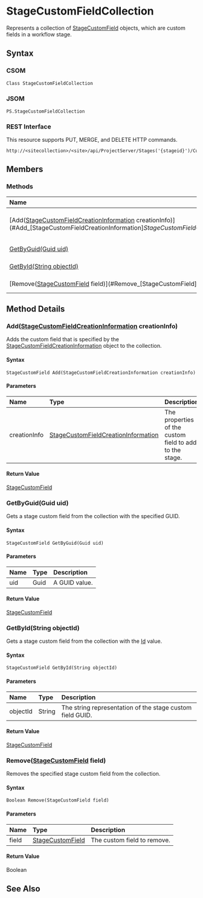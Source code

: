 [comment]: # (Name:StageCustomFieldCollection)
[comment]: # (Type:Object)
[comment]: # (Status:Incomplete)
[comment]: # (GeneratedDate:2016-12-13 02:07:22Z)

# StageCustomFieldCollection

Represents a collection of [StageCustomField](ba506544-b74f-12ec-c4a8-214bf0be1d9a.md) objects, which are custom fields in a workflow stage.



## Syntax

### CSOM

```C#
Class StageCustomFieldCollection 
```
### JSOM

```
PS.StageCustomFieldCollection
```
### REST Interface

This resource supports PUT, MERGE, and DELETE HTTP commands.

```
http://<sitecollection>/<site>/api/ProjectServer/Stages('{stageid}')/CustomFields
```


## Members






### Methods

|**Name**|**CSOM**|**JSOM**|**REST**|**Data Type**|**Description**|
|:-----|:-----:|:-----:|:-----:|:-----|:-----|
|[Add([StageCustomFieldCreationInformation](StageCustomFieldCreationInformation.md) creationInfo)](#Add_[StageCustomFieldCreationInformation]_StageCustomFieldCreationInformation.md__creationInfo_)|&#x2713;|&#x2713;|&#x2713;|[StageCustomField](StageCustomField.md)|Adds the custom field that is specified by the [StageCustomFieldCreationInformation](e2eff307-e918-7cd7-e5f8-6828ac9fb82d.md) object to the collection.|
|[GetByGuid(Guid uid)](#GetByGuid_Guid_uid_)|&#x2713;|&#x2713;|&#x2713;|[StageCustomField](StageCustomField.md)|Gets a stage custom field from the collection with the specified GUID.|
|[GetById(String objectId)](#GetById_String_objectId_)|&#x2713;|&#x2713;|&#x2713;|[StageCustomField](StageCustomField.md)|Gets a stage custom field from the collection with the [Id](a17f3213-48ec-dc7f-bb50-4f8550506ae8.md) value.|
|[Remove([StageCustomField](StageCustomField.md) field)](#Remove_[StageCustomField]_StageCustomField.md__field_)|&#x2713;|&#x2713;|&#x2713;|Boolean|Removes the specified stage custom field from the collection.|



## Method Details


### <a id="Add_[StageCustomFieldCreationInformation]_StageCustomFieldCreationInformation.md__creationInfo_"></a>Add([StageCustomFieldCreationInformation](StageCustomFieldCreationInformation.md) creationInfo)
 
Adds the custom field that is specified by the [StageCustomFieldCreationInformation](e2eff307-e918-7cd7-e5f8-6828ac9fb82d.md) object to the collection.

#### Syntax

```
StageCustomField Add(StageCustomFieldCreationInformation creationInfo)
```

#### Parameters
|**Name** |**Type**|**Description**|
|:------ |:----|:------ |
|creationInfo| [StageCustomFieldCreationInformation](StageCustomFieldCreationInformation.md) | The properties of the custom field to add to the stage.


#### Return Value

[StageCustomField](StageCustomField.md)

### <a id="GetByGuid_Guid_uid_"></a>GetByGuid(Guid uid)
 
Gets a stage custom field from the collection with the specified GUID.

#### Syntax

```
StageCustomField GetByGuid(Guid uid)
```

#### Parameters
|**Name** |**Type**|**Description**|
|:------ |:----|:------ |
|uid| Guid | A GUID value.


#### Return Value

[StageCustomField](StageCustomField.md)

### <a id="GetById_String_objectId_"></a>GetById(String objectId)
 
Gets a stage custom field from the collection with the [Id](a17f3213-48ec-dc7f-bb50-4f8550506ae8.md) value.

#### Syntax

```
StageCustomField GetById(String objectId)
```

#### Parameters
|**Name** |**Type**|**Description**|
|:------ |:----|:------ |
|objectId| String | The string representation of the stage custom field GUID.


#### Return Value

[StageCustomField](StageCustomField.md)

### <a id="Remove_[StageCustomField]_StageCustomField.md__field_"></a>Remove([StageCustomField](StageCustomField.md) field)
 
Removes the specified stage custom field from the collection.

#### Syntax

```
Boolean Remove(StageCustomField field)
```

#### Parameters
|**Name** |**Type**|**Description**|
|:------ |:----|:------ |
|field| [StageCustomField](StageCustomField.md) | The custom field to remove.


#### Return Value

Boolean


## See Also
